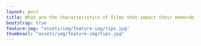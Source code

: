 ```yaml
---
layout: post
title: What are the characteristics of films that impact their memorability over time?
bootstrap: true
feature-img: "assets/img/feature-img/tips.jpg"
thumbnail: "assets/img/feature-img/tips.jpg"
---
```

